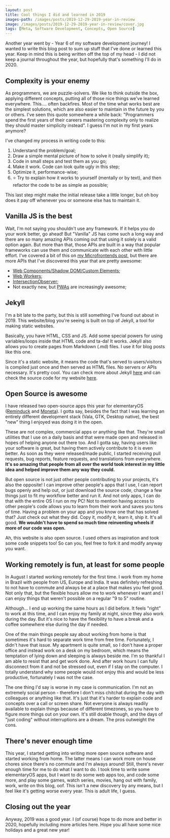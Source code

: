 ```yaml
---
layout: post
title: Cool things I did and learned in 2019
images-path: /images/posts/2019-12-29-2019-year-in-review
image: /images/posts/2019-12-29-2019-year-in-review/cover.jpg
tags: [Meta, Software Development, Concepts, Open Source]
---
```


Another year went by - Year 6 of my software development journey! I wanted to write this blog post to sum up stuff that I've done or learned this year. Keep in mind this is being written off the top of my head - I did not keep a journal throughout the year, but hopefully that's something I'll do in 2020.

## Complexity is your enemy

As programmers, we are puzzle-solvers. We like to think outside the box, applying different concepts, putting all of those nice things we've learned everywhere. This.... often backfires. Most of the time what works best are the simplest solutions, which are also easier to maintain in the future by you or others. I've seen this quote somewhere a while back: "Programmers spend the first years of their careers mastering complexity only to realize they should master simplicity instead". I guess I'm not in my first years anymore?

I've changed my process in writing code to this:

1. Understand the problem/goal;
2. Draw a simple mental picture of how to solve it (really simplify it);
3. Code in small steps and test them as you go;
4. Make it work. Code can look quite ugly in this step;
5. Optimize it, performance-wise;
6. ⭐️ Try to explain how it works to yourself (mentally or by text), and then refactor the code to be as simple as possible;

This last step might make the initial release take a little longer, but oh boy does it pay off whenever you or someone else has to maintain it.

## Vanilla JS is the best

Wait, I'm not saying you shouldn't use any framework. If it helps you do your work better, go ahead! But "Vanilla" JS has come such a long way and there are so many amazing APIs coming out that using it solely is a valid option again. But more than that, those APIs are built in a way that popular frameworks can use them and communicate with each other with little effort. I've covered a bit of this on [my Microfrontends post](https://fantinel.dev/microfrontends/), but there are more APIs that I've discovered this year that are pretty awesome:

* [Web Components/Shadow DOM/Custom Elements](https://fantinel.dev/microfrontends/);
* [Web Workers](https://fantinel.dev/web-workers/);
* [IntersectionObserver](https://developer.mozilla.org/en-US/docs/Web/API/Intersection_Observer_API);
* Not exactly new, but [PWAs](https://fantinel.dev/what-are-pwas-and-why-should-i-care-about-them/) are increasingly awesome;

## Jekyll

I'm a bit late to the party, but this is still something I've found out about in 2019. This website/blog you're seeing is built on top of Jekyll, a tool for making static websites.

Basically, you have HTML, CSS and JS. Add some special powers for using variables/loops inside that HTML code and ta-da! It works. Jekyll also allows you to create pages from Markdown (.md) files. I use it for blog posts like this one.

Since it's a static website, it means the code that's served to users/visitors is compiled just once and then served as HTML files. No servers or APIs necessary. It's pretty cool. You can check more about Jekyll [here](https://jekyllrb.com/) and can check the source code for my website [here](https://github.com/matfantinel/matfantinel.github.io).

## Open Source is awesome

I have released two open-source apps this year for elementaryOS ([Reminduck](https://github.com/matfantinel/reminduck) and [Moneta](https://github.com/matfantinel/reminduck)). I gotta say, besides the fact that I was learning an entirely different development stack (Vala, GTK, Desktop native), the best "new" thing I enjoyed was doing it in the open.

These are not complex, commercial apps or anything like that. They're small utilities that I use on a daily basis and that were made open and released in hopes of helping anyone out there too. And I gotta say, having users like your software is great, but having them actively contribute to it is even better. As soon as they were released/made public, I started receiving pull requests, bug reports, feature requests, and translations from everywhere. **It's so amazing that people from all over the world took interest in my little idea and helped improve them any way they could.**

But open source is not just other people contributing to your projects, it's also the opposite! I can improve other people's apps that I use, I can report bugs openly and help out, or just download the source code, change a few things just to fit my workflow better and run it. And not only apps, I can do that with the entire OS I run on my PC! Not to mention having access to other people's code allows you to learn from their work and saves you tons of time. Having a problem on your app and you know one that has solved that? Just check out what they did. Copy it, modify it, learn it, ship it. It's all good. **We wouldn't have to spend so much time reinventing wheels if more of our code was open.**

Ah, this website is also open source. I used others as inspiration and took some code snippets too! So can you, feel free to fork it and modify anyway you want.

## Working remotely is fun, at least for some people

In August I started working remotely for the first time. I work from my home in Brazil with people from US, Europe and India. It was definitely refreshing to not have to commute and always be at a place that makes you feel good. Not only that, but the flexible hours allow me to work whenever I want and I can enjoy things that weren't possible on a regular "9 to 5" routine.

Although... I end up working the same hours as I did before. It feels "right" to work at this time, and I can enjoy my family at night, since they also work during the day. But it's nice to have the flexibility to have a break and a coffee somewhere else during the day if needed.

One of the main things people say about working from home is that sometimes it's hard to separate work time from free time. Fortunately, I didn't have that issue. My apartment is quite small, so I don't have a proper office and instead work on a desk on my bedroom, which means the temptation of lying down and sleeping is always beside me. I'm so thankful I am able to resist that and get work done. And after work hours I can fully disconnect from it and not be stressed out, even if I stay on the computer. I totally understand why some people would not enjoy this and would be less productive, fortunately I was not the case.

The one thing I'd say is worse in my case is communication. I'm not an extremely social person - therefore I don't miss chitchat during the day with colleagues or anything like that. It's just that it's harder to explain code and concepts over a call or screen share. Not everyone is always readily available to explain things because of different timezones, so you have to figure more things out on your own. It's still doable though, and the days of "just coding" without interruptions are a dream. The pros outweight the cons.

## There's never enough time

This year, I started getting into writing more open source software and started working from home. The latter means I can work more on house chores since there's no commute and I'm always around! Still, there's never enough time for me to do what I want to do. I took time to write some elementaryOS apps, but I want to do some web apps too, and code some more, and play some games, watch series, movies, hang out with family, work, write on this blog, oof. This isn't a new discovery by any means, but I feel like it's getting worse every year. This is adult life, I guess.

## Closing out the year

Anyway, 2019 was a good year. I (of course) hope to do more and better in 2020, hopefully including more articles here. Hope you all have some nice holidays and a great new year!